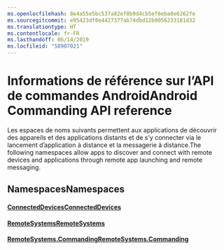 ```yaml
---
ms.openlocfilehash: 8e4a55e5bc537a82ef8b9d4cb5ef6eba0e6262fe
ms.sourcegitcommit: e95423df0e4427377ab74dbd12b0056233181d32
ms.translationtype: HT
ms.contentlocale: fr-FR
ms.lasthandoff: 06/14/2019
ms.locfileid: "58907021"
---
```

# <a name="android-commanding-api-reference"></a><span data-ttu-id="1db9e-101">Informations de référence sur l’API de commandes Android</span><span class="sxs-lookup"><span data-stu-id="1db9e-101">Android Commanding API reference</span></span>

<span data-ttu-id="1db9e-102">Les espaces de noms suivants permettent aux applications de découvrir des appareils et des applications distants et de s’y connecter via le lancement d’application à distance et la messagerie à distance.</span><span class="sxs-lookup"><span data-stu-id="1db9e-102">The following namespaces allow apps to discover and connect with remote devices and applications through remote app launching and remote messaging.</span></span>

## <a name="namespaces"></a><span data-ttu-id="1db9e-103">Namespaces</span><span class="sxs-lookup"><span data-stu-id="1db9e-103">Namespaces</span></span>

#### <a name="connecteddeviceshttpsdocsmicrosoftcomjavaapicommicrosoftconnecteddevices"></a>[<span data-ttu-id="1db9e-104">ConnectedDevices</span><span class="sxs-lookup"><span data-stu-id="1db9e-104">ConnectedDevices</span></span>](https://docs.microsoft.com/java/api/com.microsoft.connecteddevices)
#### <a name="remotesystemshttpsdocsmicrosoftcomjavaapicommicrosoftconnecteddevicesremotesystems"></a>[<span data-ttu-id="1db9e-105">RemoteSystems</span><span class="sxs-lookup"><span data-stu-id="1db9e-105">RemoteSystems</span></span>](https://docs.microsoft.com/java/api/com.microsoft.connecteddevices.remotesystems)
#### <a name="remotesystemscommandinghttpsdocsmicrosoftcomjavaapicommicrosoftconnecteddevicesremotesystemscommanding"></a>[<span data-ttu-id="1db9e-106">RemoteSystems.Commanding</span><span class="sxs-lookup"><span data-stu-id="1db9e-106">RemoteSystems.Commanding</span></span>](https://docs.microsoft.com/java/api/com.microsoft.connecteddevices.remotesystems.commanding)